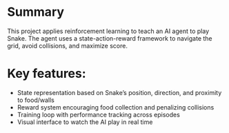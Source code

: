 # Summary
This project applies reinforcement learning to teach an AI agent to play Snake. The agent uses a state-action-reward framework to navigate the grid, avoid collisions, and maximize score.

# Key features:
- State representation based on Snake’s position, direction, and proximity to food/walls
- Reward system encouraging food collection and penalizing collisions
- Training loop with performance tracking across episodes
- Visual interface to watch the AI play in real time
